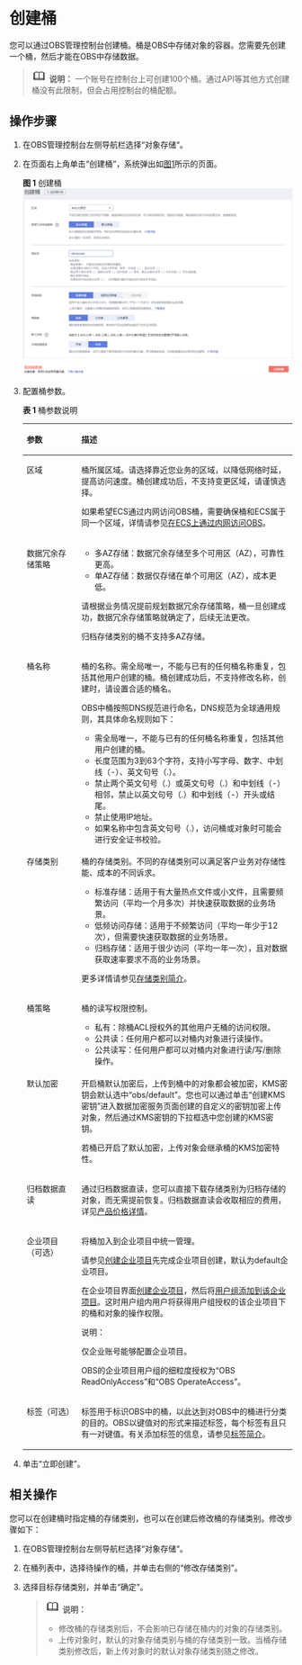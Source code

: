 # 创建桶<a name="zh-cn_topic_0045829088"></a>

您可以通过OBS管理控制台创建桶。桶是OBS中存储对象的容器。您需要先创建一个桶，然后才能在OBS中存储数据。

>![](public_sys-resources/icon-note.gif) **说明：** 
>一个账号在控制台上可创建100个桶。通过API等其他方式创建桶没有此限制，但会占用控制台的桶配额。

## 操作步骤<a name="section65410517"></a>

1.  在OBS管理控制台左侧导航栏选择“对象存储“。
2.  在页面右上角单击“创建桶”，系统弹出如[图1](#obs_03_0306_fig132483331152)所示的页面。

    **图 1**  创建桶<a name="obs_03_0306_fig132483331152"></a>  
    ![](figures/创建桶.png "创建桶")

3.  配置桶参数。

    **表 1**  桶参数说明

    <a name="obs_03_0306_table9210201853617"></a>
    <table><thead align="left"><tr id="obs_03_0306_row13210518113615"><th class="cellrowborder" valign="top" width="20.22%" id="mcps1.2.3.1.1"><p id="obs_03_0306_p1121013185365"><a name="obs_03_0306_p1121013185365"></a><a name="obs_03_0306_p1121013185365"></a>参数</p>
    </th>
    <th class="cellrowborder" valign="top" width="79.78%" id="mcps1.2.3.1.2"><p id="obs_03_0306_p20210111833619"><a name="obs_03_0306_p20210111833619"></a><a name="obs_03_0306_p20210111833619"></a>描述</p>
    </th>
    </tr>
    </thead>
    <tbody><tr id="obs_03_0306_row721018185364"><td class="cellrowborder" valign="top" width="20.22%" headers="mcps1.2.3.1.1 "><p id="obs_03_0306_p12210111812361"><a name="obs_03_0306_p12210111812361"></a><a name="obs_03_0306_p12210111812361"></a>区域</p>
    </td>
    <td class="cellrowborder" valign="top" width="79.78%" headers="mcps1.2.3.1.2 "><p id="obs_03_0306_p480613549419"><a name="obs_03_0306_p480613549419"></a><a name="obs_03_0306_p480613549419"></a>桶所属区域。请选择靠近您业务的区域，以降低网络时延，提高访问速度。桶创建成功后，不支持变更区域，请谨慎选择。</p>
    <p id="obs_03_0306_p156218511432"><a name="obs_03_0306_p156218511432"></a><a name="obs_03_0306_p156218511432"></a>如果希望ECS通过内网访问OBS桶，需要确保桶和ECS属于同一个区域，详情请参见<a href="https://support.huaweicloud.com/bestpractice-obs/obs_05_0410.html" target="_blank" rel="noopener noreferrer">在ECS上通过内网访问OBS</a>。</p>
    </td>
    </tr>
    <tr id="obs_03_0306_row5210191811368"><td class="cellrowborder" valign="top" width="20.22%" headers="mcps1.2.3.1.1 "><p id="obs_03_0306_p13210151893615"><a name="obs_03_0306_p13210151893615"></a><a name="obs_03_0306_p13210151893615"></a>数据冗余存储策略</p>
    </td>
    <td class="cellrowborder" valign="top" width="79.78%" headers="mcps1.2.3.1.2 "><a name="obs_03_0306_ul1073193410598"></a><a name="obs_03_0306_ul1073193410598"></a><ul id="obs_03_0306_ul1073193410598"><li>多AZ存储：数据冗余存储至多个可用区（AZ），可靠性更高。</li><li>单AZ存储：数据仅存储在单个可用区（AZ），成本更低。</li></ul>
    <p id="obs_03_0306_p468367165815"><a name="obs_03_0306_p468367165815"></a><a name="obs_03_0306_p468367165815"></a>请根据业务情况提前规划数据冗余存储策略，桶一旦创建成功，数据冗余存储策略就确定了，后续无法更改。</p>
    <p id="obs_03_0306_p19212239175918"><a name="obs_03_0306_p19212239175918"></a><a name="obs_03_0306_p19212239175918"></a>归档存储类别的桶不支持多AZ存储。</p>
    </td>
    </tr>
    <tr id="obs_03_0306_row321061820361"><td class="cellrowborder" valign="top" width="20.22%" headers="mcps1.2.3.1.1 "><p id="obs_03_0306_p6210181823616"><a name="obs_03_0306_p6210181823616"></a><a name="obs_03_0306_p6210181823616"></a>桶名称</p>
    </td>
    <td class="cellrowborder" valign="top" width="79.78%" headers="mcps1.2.3.1.2 "><p id="obs_03_0306_p18210191820365"><a name="obs_03_0306_p18210191820365"></a><a name="obs_03_0306_p18210191820365"></a>桶的名称。需全局唯一，不能与已有的任何桶名称重复，包括其他用户创建的桶。桶创建成功后，不支持修改名称，创建时，请设置合适的桶名。</p>
    <p id="obs_03_0306_p404056794432"><a name="obs_03_0306_p404056794432"></a><a name="obs_03_0306_p404056794432"></a><span id="obs_03_0306_ph1345518185220"><a name="obs_03_0306_ph1345518185220"></a><a name="obs_03_0306_ph1345518185220"></a>OBS</span>中桶按照DNS规范进行命名，DNS规范为全球通用规则，其具体命名规则如下：</p>
    <a name="obs_03_0306_ul5989254594432"></a><a name="obs_03_0306_ul5989254594432"></a><ul id="obs_03_0306_ul5989254594432"><li>需全局唯一，不能与已有的任何桶名称重复，包括其他用户创建的桶。</li><li>长度范围为3到63个字符，支持小写字母、数字、中划线（-）、英文句号（.）。</li><li>禁止两个英文句号（.）或英文句号（.）和中划线（-）相邻，禁止以英文句号（.）和中划线（-）开头或结尾。</li><li>禁止使用IP地址。</li><li>如果名称中包含英文句号（.），访问桶或对象时可能会进行安全证书校验。</li></ul>
    </td>
    </tr>
    <tr id="obs_03_0306_row132101185362"><td class="cellrowborder" valign="top" width="20.22%" headers="mcps1.2.3.1.1 "><p id="obs_03_0306_p18210181833614"><a name="obs_03_0306_p18210181833614"></a><a name="obs_03_0306_p18210181833614"></a>存储类别</p>
    </td>
    <td class="cellrowborder" valign="top" width="79.78%" headers="mcps1.2.3.1.2 "><p id="obs_03_0306_p2914586010533"><a name="obs_03_0306_p2914586010533"></a><a name="obs_03_0306_p2914586010533"></a>桶的存储类别。不同的存储类别可以满足客户业务对存储性能、成本的不同诉求。</p>
    <a name="obs_03_0306_ul386215378248"></a><a name="obs_03_0306_ul386215378248"></a><ul id="obs_03_0306_ul386215378248"><li>标准存储：适用于有大量热点文件或小文件，且需要频繁访问（平均一个月多次）并快速获取数据的业务场景。</li><li>低频访问存储：适用于不频繁访问（平均一年少于12次），但需要快速获取数据的业务场景。</li><li>归档存储：适用于很少访问（平均一年一次），且对数据获取速率要求不高的业务场景。</li></ul>
    <p id="obs_03_0306_p859325514419"><a name="obs_03_0306_p859325514419"></a><a name="obs_03_0306_p859325514419"></a>更多详情请参见<a href="存储类别简介.md">存储类别简介</a>。</p>
    </td>
    </tr>
    <tr id="obs_03_0306_row162107185362"><td class="cellrowborder" valign="top" width="20.22%" headers="mcps1.2.3.1.1 "><p id="obs_03_0306_p1621051833618"><a name="obs_03_0306_p1621051833618"></a><a name="obs_03_0306_p1621051833618"></a>桶策略</p>
    </td>
    <td class="cellrowborder" valign="top" width="79.78%" headers="mcps1.2.3.1.2 "><p id="obs_03_0306_p13250952104514"><a name="obs_03_0306_p13250952104514"></a><a name="obs_03_0306_p13250952104514"></a>桶的读写权限控制。</p>
    <a name="obs_03_0306_ul3921758194016"></a><a name="obs_03_0306_ul3921758194016"></a><ul id="obs_03_0306_ul3921758194016"><li>私有：除桶ACL授权外的其他用户无桶的访问权限。</li><li>公共读：任何用户都可以对桶内对象进行读操作。</li><li>公共读写：任何用户都可以对桶内对象进行读/写/删除操作。</li></ul>
    </td>
    </tr>
    <tr id="obs_03_0306_row521061883619"><td class="cellrowborder" valign="top" width="20.22%" headers="mcps1.2.3.1.1 "><p id="obs_03_0306_p6210111812361"><a name="obs_03_0306_p6210111812361"></a><a name="obs_03_0306_p6210111812361"></a>默认加密</p>
    </td>
    <td class="cellrowborder" valign="top" width="79.78%" headers="mcps1.2.3.1.2 "><p id="obs_03_0306_p15210151810365"><a name="obs_03_0306_p15210151810365"></a><a name="obs_03_0306_p15210151810365"></a>开启桶默认加密后，上传到桶中的对象都会被加密，KMS密钥会默认选中“obs/default”。您也可以通过单击“创建KMS密钥”进入数据加密服务页面创建的自定义的密钥加密上传对象，然后通过KMS密钥的下拉框选中您创建的KMS密钥。</p>
    <p id="obs_03_0306_p1759222844812"><a name="obs_03_0306_p1759222844812"></a><a name="obs_03_0306_p1759222844812"></a>若桶已开启了默认加密，上传对象会继承桶的KMS加密特性。</p>
    </td>
    </tr>
    <tr id="obs_03_0306_row2210418173619"><td class="cellrowborder" valign="top" width="20.22%" headers="mcps1.2.3.1.1 "><p id="obs_03_0306_p102101318143612"><a name="obs_03_0306_p102101318143612"></a><a name="obs_03_0306_p102101318143612"></a>归档数据直读</p>
    </td>
    <td class="cellrowborder" valign="top" width="79.78%" headers="mcps1.2.3.1.2 "><p id="obs_03_0306_p12101218123612"><a name="obs_03_0306_p12101218123612"></a><a name="obs_03_0306_p12101218123612"></a>通过归档数据直读，您可以直接下载存储类别为归档存储的对象，而无需提前恢复。归档数据直读会收取相应的费用，详见<a href="https://www.huaweicloud.com/pricing.html?tab=detail#/obs" target="_blank" rel="noopener noreferrer">产品价格详情</a>。</p>
    </td>
    </tr>
    <tr id="obs_03_0306_row114484458504"><td class="cellrowborder" valign="top" width="20.22%" headers="mcps1.2.3.1.1 "><p id="obs_03_0306_p04481454501"><a name="obs_03_0306_p04481454501"></a><a name="obs_03_0306_p04481454501"></a>企业项目（可选）</p>
    </td>
    <td class="cellrowborder" valign="top" width="79.78%" headers="mcps1.2.3.1.2 "><p id="obs_03_0306_p8448144517500"><a name="obs_03_0306_p8448144517500"></a><a name="obs_03_0306_p8448144517500"></a>将桶加入到企业项目中统一管理。</p>
    <p id="obs_03_0306_p131521858145215"><a name="obs_03_0306_p131521858145215"></a><a name="obs_03_0306_p131521858145215"></a>请参见<a href="https://support.huaweicloud.com/usermanual-em/zh-cn_topic_0108763964.html" target="_blank" rel="noopener noreferrer">创建企业项目</a>先完成企业项目创建，默认为default企业项目。</p>
    <p id="obs_03_0306_p111521158175214"><a name="obs_03_0306_p111521158175214"></a><a name="obs_03_0306_p111521158175214"></a>在企业项目界面<a href="https://support.huaweicloud.com/usermanual-em/zh-cn_topic_0108763964.html" target="_blank" rel="noopener noreferrer">创建企业项目</a>，然后将<a href="https://support.huaweicloud.com/usermanual-em/zh-cn_topic_0109989489.html" target="_blank" rel="noopener noreferrer">用户组添加到该企业项目</a>。这时用户组内用户将获得用户组授权的该企业项目下的桶和对象的操作权限。</p>
    <div class="note" id="obs_03_0306_note9845641865"><a name="obs_03_0306_note9845641865"></a><a name="obs_03_0306_note9845641865"></a><span class="notetitle"> 说明： </span><div class="notebody"><p id="obs_03_0306_p174591350615"><a name="obs_03_0306_p174591350615"></a><a name="obs_03_0306_p174591350615"></a>仅企业账号能够配置企业项目。</p>
    <p id="obs_03_0306_p1845965268"><a name="obs_03_0306_p1845965268"></a><a name="obs_03_0306_p1845965268"></a><span id="obs_03_0306_ph44591159619"><a name="obs_03_0306_ph44591159619"></a><a name="obs_03_0306_ph44591159619"></a>OBS</span>的企业项目用户组的细粒度授权为“<span id="obs_03_0306_ph145917517619"><a name="obs_03_0306_ph145917517619"></a><a name="obs_03_0306_ph145917517619"></a>OBS ReadOnlyAccess</span>”和“<span id="obs_03_0306_ph6459653610"><a name="obs_03_0306_ph6459653610"></a><a name="obs_03_0306_ph6459653610"></a>OBS OperateAccess</span>”。</p>
    </div></div>
    </td>
    </tr>
    <tr id="obs_03_0306_row179244845019"><td class="cellrowborder" valign="top" width="20.22%" headers="mcps1.2.3.1.1 "><p id="obs_03_0306_p1934488501"><a name="obs_03_0306_p1934488501"></a><a name="obs_03_0306_p1934488501"></a>标签（可选）</p>
    </td>
    <td class="cellrowborder" valign="top" width="79.78%" headers="mcps1.2.3.1.2 "><p id="obs_03_0306_p293184875012"><a name="obs_03_0306_p293184875012"></a><a name="obs_03_0306_p293184875012"></a>标签用于标识<span id="obs_03_0306_ph576216417531"><a name="obs_03_0306_ph576216417531"></a><a name="obs_03_0306_ph576216417531"></a>OBS</span>中的桶，以此达到对<span id="obs_03_0306_ph2871136165518"><a name="obs_03_0306_ph2871136165518"></a><a name="obs_03_0306_ph2871136165518"></a>OBS</span>中的桶进行分类的目的。<span id="obs_03_0306_ph585131013555"><a name="obs_03_0306_ph585131013555"></a><a name="obs_03_0306_ph585131013555"></a>OBS</span>以键值对的形式来描述标签，每个标签有且只有一对键值。有关添加标签的信息，请参见<a href="标签简介.md">标签简介</a>。</p>
    </td>
    </tr>
    </tbody>
    </table>

4.  单击“立即创建”。

## 相关操作<a name="section2680481145652"></a>

您可以在创建桶时指定桶的存储类别，也可以在创建后修改桶的存储类别。修改步骤如下：

1.  在OBS管理控制台左侧导航栏选择“对象存储“。
2.  在桶列表中，选择待操作的桶，并单击右侧的“修改存储类别”。
3.  选择目标存储类别，并单击“确定”。

    >![](public_sys-resources/icon-note.gif) **说明：** 
    >-   修改桶的存储类别后，不会影响已存储在桶内的对象的存储类别。
    >-   上传对象时，默认的对象存储类别与桶的存储类别一致。当桶存储类别修改后，新上传对象时的默认对象存储类别随之修改。


